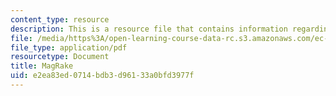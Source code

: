 ```yaml
---
content_type: resource
description: This is a resource file that contains information regarding magrake.
file: /media/https%3A/open-learning-course-data-rc.s3.amazonaws.com/ec-s06-design-for-demining-spring-2007/e2ea83ed0714bdb3d96133a0bfd3977f_MITEC_S06S07_mag_rake.pdf
file_type: application/pdf
resourcetype: Document
title: MagRake
uid: e2ea83ed-0714-bdb3-d961-33a0bfd3977f
---
```

